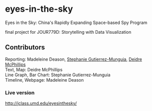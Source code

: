 # eyes-in-the-sky
Eyes in the Sky: China's Rapidly Expanding Space-based Spy Program
<br>

final project for JOUR779D: Storytelling with Data Visualization
## Contributors
Reporting: Madeleine Deason, <a href="https://github.com/sgutie1" target="_blank"> Stephanie Gutierrez-Munguia</a>, <a href="https://github.com/deimcp" target="_blank"> Deidre McPhillips</a>
<br>
Text, Map: Deidre McPhillips 
<br>
Line Graph, Bar Chart: Stephanie Gutierrez-Munguia 
<br>
Timeline, Webpage: Madeleine Deason

### Live version
http://jclass.umd.edu/eyesinthesky/
